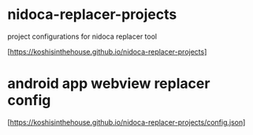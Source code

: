 # nidoca-replacer-projects
project configurations for nidoca replacer tool

[https://koshisinthehouse.github.io/nidoca-replacer-projects]

# android app webview replacer config
[https://koshisinthehouse.github.io/nidoca-replacer-projects/config.json]

